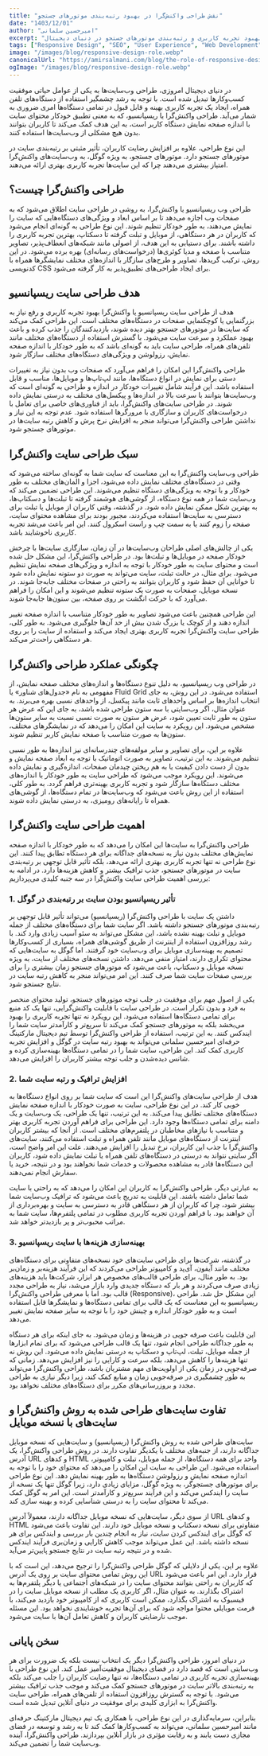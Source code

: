 ```yaml
---
title: "نقش طراحی واکنش‌گرا در بهبود رتبه‌بندی موتورهای جستجو"
date: "1403/12/01"
author: "امیرحسین سلمانی"
excerpt: "بررسی تأثیر طراحی وب واکنش‌گرا بر بهبود تجربه کاربری و رتبه‌بندی موتورهای جستجو در دنیای دیجیتال."
tags: ["Responsive Design", "SEO", "User Experience", "Web Development"]
image: "/images/blog/responsive-design-role.webp"
canonicalUrl: "https://amirsalmani.com/blog/the-role-of-responsive-design"
ogImage: "/images/blog/responsive-design-role.webp"
---
```


در دنیای دیجیتال امروزی، طراحی وب‌سایت‌ها به یکی از عوامل حیاتی موفقیت کسب‌وکارها تبدیل شده است. با توجه به رشد چشمگیر استفاده از دستگاه‌های تلفن همراه، ایجاد یک تجربه کاربری بهینه و قابل ‌قبول در تمامی دستگاه‌ها امری ضروری به شمار می‌آید. طراحی واکنش‌گرا یا ریسپانسیو، که به معنی تطبیق خودکار محتوای سایت با اندازه صفحه ‌نمایش دستگاه کاربر است، به این هدف کمک می‌کند تا کاربران بتوانند بدون هیچ مشکلی از وب‌سایت‌ها استفاده کنند. 

این نوع طراحی، علاوه بر افزایش رضایت کاربران، تأثیر مثبتی بر رتبه‌بندی سایت در موتورهای جستجو دارد. موتورهای جستجو، به ویژه گوگل، به وب‌سایت‌های واکنش‌گرا امتیاز بیشتری می‌دهند چرا که این سایت‌ها تجربه کاربری بهتری ارائه می‌دهند. 

## طراحی واکنش‌گرا چیست؟

طراحی وب ریسپانسیو یا واکنش‌گرا، به روشی در طراحی سایت اطلاق می‌شود که به صفحات وب اجازه می‌دهد تا بر اساس ابعاد و ویژگی‌های دستگاه‌هایی که سایت را نمایش می‌دهند، به طور خودکار تنظیم شوند. این نوع طراحی به گونه‌ای انجام می‌شود که کاربران در هر دستگاهی، از موبایل و تبلت گرفته تا دسکتاپ، بهترین تجربه کاربری را داشته باشند. برای دستیابی به این هدف، از اصولی مانند شبکه‌های انعطاف‌پذیر، تصاویر متناسب با صفحه و مدیا کوئری‌ها (درخواست‌های رسانه‌ای) بهره برده می‌شود. در این روش، ترکیب گریدها، تصاویر و طرح‌های سازگار با اندازه‌های مختلف نمایشگرها همراه با کدنویسی CSS برای ایجاد طراحی‌های تطبیق‌پذیر به کار گرفته می‌شود. 

## هدف طراحی سایت ریسپانسیو

هدف از طراحی سایت ریسپانسیو یا واکنش‌گرا بهبود تجربه کاربری و رفع نیاز به بزرگنمایی یا کوچکنمایی صفحات در دستگاه‌های مختلف است. این طراحی کمک می‌کند که سایت‌ها در موتورهای جستجو بهتر دیده شوند، بازدیدکنندگان را جذب کرده و باعث بهبود عملکرد و سرعت سایت می‌شود. با گسترش استفاده از دستگاه‌های مختلف مانند تلفن‌های همراه، طراحی سایت باید به گونه‌ای باشد که به طور خودکار با اندازه صفحه نمایش، رزولوشن و ویژگی‌های دستگاه‌های مختلف سازگار شود. 

طراحی واکنش‌گرا این امکان را فراهم می‌آورد که صفحات وب بدون نیاز به تغییرات دستی برای نمایش در انواع دستگاه‌ها، مانند لپ‌تاپ‌ها و موبایل‌ها، مناسب و قابل استفاده باشد. این فرآیند شامل تغییرات خودکار در اندازه و طراحی به گونه‌ای است که وب‌سایت‌ها بتوانند با سرعت بالا در اندازه‌ها و پیکسل‌های مختلف به درستی نمایش داده شوند. در طراحی سایت‌های واکنش‌گرا، باید از فناوری‌های خاصی برای تعامل با درخواست‌های کاربران و سازگاری با مرورگرها استفاده شود. عدم توجه به این نیاز و نداشتن طراحی واکنش‌گرا می‌تواند منجر به افزایش نرخ پرش و کاهش رتبه سایت‌ها در موتورهای جستجو شود.

## سبک طراحی سایت واکنش‌گرا

طراحی وب‌سایت واکنش‌گرا به این معناست که سایت شما به گونه‌ای ساخته می‌شود که وقتی در دستگاه‌های مختلف نمایش داده می‌شود، اجزا و المان‌های مختلف به طور خودکار و با توجه به ویژگی‌های دستگاه تنظیم می‌شوند. این طراحی تضمین می‌کند که وب‌سایت شما در همه نوع دستگاه، از گوشی‌های هوشمند گرفته تا تبلت‌ها و دسکتاپ‌ها، به بهترین شکل ممکن نمایش داده شود. در گذشته، وقتی کاربران از موبایل یا تبلت برای دسترسی به سایت‌ها استفاده می‌کردند، مجبور بودند برای مشاهده محتوای سایت، صفحه را زوم کنند یا به سمت چپ و راست اسکرول کنند. این امر باعث می‌شد تجربه کاربری ناخوشایند باشد.

یکی از چالش‌های اصلی طراحان وب‌سایت‌ها در آن زمان، سازگاری سایت‌ها با چرخش خودکار صفحه در موبایل‌ها و تبلت‌ها بود. در طراحی واکنش‌گرا، این مشکل حل شده است و محتوای سایت به طور خودکار با توجه به اندازه و ویژگی‌های صفحه نمایش تنظیم می‌شود. برای مثال، در حالت تبلت، سایت می‌تواند به صورت دو ستونه نمایش داده شود تا خوانایی آن حفظ شود و کاربران بتوانند به راحتی در صفحات مختلف جابه‌جا شوند. در نسخه موبایل، صفحات به صورت یک ستونه تنظیم می‌شوند و این امکان را فراهم می‌آورد که با حرکت انگشت بر روی صفحه، بین ستون‌ها جابه‌جا شوند.

این طراحی همچنین باعث می‌شود تصاویر به طور خودکار متناسب با اندازه صفحه تغییر اندازه دهند و از کوچک یا بزرگ شدن بیش از حد آن‌ها جلوگیری می‌شود. به طور کلی، طراحی سایت واکنش‌گرا تجربه کاربری بهتری ایجاد می‌کند و استفاده از سایت را بر روی هر دستگاهی راحت‌تر می‌کند.

## چگونگی عملکرد طراحی واکنش‌گرا

در طراحی وب ریسپانسیو، به دلیل تنوع دستگاه‌ها و اندازه‌های مختلف صفحه نمایش، از مفهومی به نام «جدول‌های شناور» یا Fluid Grid  استفاده می‌شود. در این روش، به جای انتخاب اندازه‌ها بر اساس واحدهای ثابت مانند پیکسل، از واحدهای نسبی بهره می‌برند. به عنوان مثال، اگر وب‌سایتی با سه ستون طراحی شده باشد، به جای این که عرض هر ستون به طور ثابت تعیین شود، عرض هر ستون به صورت نسبی نسبت به سایر ستون‌ها مشخص می‌شود. این رویکرد به سایت این امکان را می‌دهد که در نمایشگرهای مختلف، ستون‌ها به صورت متناسب با صفحه نمایش کاربر تنظیم شوند. 

علاوه بر این، برای تصاویر و سایر مولفه‌های چندرسانه‌ای نیز اندازه‌ها به طور نسبی تنظیم می‌شوند. به این ترتیب، تصاویر به صورت اتوماتیک با توجه به ابعاد صفحه نمایش و بدون از دست دادن کیفیت یا به هم ریختن چیدمان صفحات، اندازه‌گیری و نمایش داده می‌شوند. این رویکرد موجب می‌شود که طراحی سایت به طور خودکار با اندازه‌های مختلف دستگاه‌ها سازگار شود و تجربه کاربری بهینه‌تری فراهم گردد. به طور کلی، استفاده از این روش باعث می‌شود که وب‌سایت‌ها در تمام دستگاه‌ها، از گوشی‌های همراه تا رایانه‌های رومیزی، به درستی نمایش داده شوند.

## اهمیت طراحی سایت واکنش‌گرا

طراحی واکنش‌گرا به سایت‌ها این امکان را می‌دهد که به‌ طور خودکار با اندازه صفحه ‌نمایش‌های مختلف بدون نیاز به نسخه‌های جداگانه برای هر دستگاه تطابق پیدا کنند. این نوع طراحی نه تنها تجربه کاربری بهتری ارائه می‌دهد، بلکه تأثیر قابل توجهی بر رتبه‌بندی سایت در موتورهای جستجو، جذب ترافیک بیشتر و کاهش هزینه‌ها دارد. در ادامه به بررسی اهمیت طراحی سایت واکنش‌گرا در سه جنبه کلیدی می‌پردازیم:

### 1. تأثیر ریسپانسیو بودن سایت بر رتبه‌بندی در گوگل

داشتن یک سایت با طراحی واکنش‌گرا (ریسپانسیو) می‌تواند تأثیر قابل توجهی بر رتبه‌بندی موتورهای جستجو داشته باشد. اگر سایت شما برای دستگاه‌های مختلف از جمله موبایل و تبلت بهینه نشده باشد، این مشکل می‌تواند به سئو آسیب زیادی وارد کند. با رشد روزافزون استفاده از اینترنت از طریق گوشی‌های همراه، بسیاری از کسب‌وکارها تصمیم به بهینه‌سازی موبایل برای وب‌سایت خود گرفتند. اما گوگل به سایت‌هایی که محتوای تکراری دارند، امتیاز منفی می‌دهد. داشتن نسخه‌های مختلف از سایت، به ویژه نسخه موبایل و دسکتاپ، باعث می‌شود که موتورهای جستجو زمان بیشتری را برای بررسی صفحات سایت شما صرف کنند. این امر می‌تواند منجر به کاهش رتبه سایت در نتایج جستجو شود.

یکی از اصول مهم برای موفقیت در جلب توجه موتورهای جستجو، تولید محتوای منحصر به فرد و بدون تکرار است. در طراحی سایت با قابلیت واکنش‌گرایی، تنها یک کد منبع برای تمامی دستگاه‌ها استفاده می‌شود. این رویکرد نه تنها تجربه کاربری را بهبود می‌بخشد بلکه به موتورهای جستجو کمک می‌کند تا سریع‌تر و کارآمدتر سایت شما را ایندکس کنند. به این ترتیب، استفاده از طراحی واکنش‌گرا توسط تیم دیجیتال مارکتینگ حرفه‌ای امیرحسین سلمانی می‌تواند به بهبود رتبه سایت در گوگل و افزایش تجربه کاربری کمک کند. این طراحی، سایت شما را در تمامی دستگاه‌ها بهینه‌سازی کرده و شانس دیده‌شدن و جلب توجه بیشتر کاربران را افزایش می‌دهد.

### 2. افزایش ترافیک و رتبه سایت شما

هدف از طراحی سایت‌های واکنش‌گرا این است که سایت شما بر روی انواع دستگاه‌ها به خوبی کار کند. در این نوع طراحی، سایت به صورت خودکار با اندازه صفحه نمایش دستگاه‌های مختلف تطابق پیدا می‌کند. به این ترتیب، تنها یک طراحی، یک وب‌سایت و یک دامنه برای تمامی دستگاه‌ها وجود دارد. این طراحی برای فراهم آوردن تجربه کاربری بهتر و متناسب با نیازهای مخاطبان در پلتفرم‌های مختلف است. از آنجا که بیشتر کاربران اینترنت از دستگاه‌های موبایل مانند تلفن همراه و تبلت استفاده می‌کنند، سایت‌های واکنش‌گرا با جذب این کاربران، نرخ تبدیل را افزایش می‌دهند. علت این امر واضح است، اگر سایتی نتواند به درستی در دستگاه‌های تلفن همراه یا تبلت نمایش داده شود، کاربران این دستگاه‌ها قادر به مشاهده محصولات و خدمات شما نخواهند بود و در نتیجه، خرید یا سفارش انجام نمی‌دهند.

 به عبارتی دیگر، طراحی واکنش‌گرا به کاربران این امکان را می‌دهد که به راحتی با سایت شما تعامل داشته باشند. این قابلیت به تدریج باعث می‌شود که ترافیک وب‌سایت شما بیشتر شود، چرا که کاربران از هر دستگاهی قادر به دسترسی به سایت و بهره‌برداری از آن خواهند بود. با فراهم آوردن تجربه کاربری مطلوب در تمامی پلتفرم‌ها، سایت شما به مراتب محبوب‌تر و پر بازدیدتر خواهد شد.

### 3. بهینه‌سازی هزینه‌ها با سایت ریسپانسیو

در گذشته، شرکت‌ها برای طراحی سایت‌های خود نسخه‌های متفاوتی برای دستگاه‌های مختلف مانند آیفون، آی‌پد و کامپیوتر طراحی می‌کردند که این فرآیند هزینه‌بر و زمان‌بر بود. به ‌طور مثال، برای طراحی قالب‌های مخصوص هر ابزار، شرکت‌ها باید هزینه‌های زیادی صرف می‌کردند و هر بار که دستگاه جدیدی وارد بازار می‌شد، نیاز به طراحی مجدد قالب بود. اما با معرفی طراحی واکنش‌گرا (Responsive)، این مشکل حل شد. طراحی ریسپانسیو به این معناست که یک قالب برای تمامی دستگاه‌ها و نمایشگرها قابل استفاده است و به ‌طور خودکار اندازه و چینش خود را با توجه به سایز صفحه نمایش تغییر می‌دهد.

این قابلیت باعث صرفه ‌جویی در هزینه‌ها و زمان می‌شود. به ‌جای اینکه برای هر دستگاه به‌ طور جداگانه طراحی انجام شود، تنها یک قالب طراحی می‌شود که برای تمام ابزارها از جمله موبایل، تبلت، لپ‌تاپ و دسکتاپ به ‌درستی نمایش داده می‌شود. این روش نه تنها هزینه‌ها را کاهش می‌دهد، بلکه سرعت و کارایی را نیز افزایش می‌دهد. زمانی که صرفه‌جویی در زمان یکی از اولویت‌های مهم مشتریان باشد، طراحی واکنش‌گرا می‌تواند به ‌طور چشمگیری در صرفه‌جویی زمان و منابع کمک کند، زیرا دیگر نیازی به طراحی مجدد و بروزرسانی‌های مکرر برای دستگاه‌های مختلف نخواهد بود.

## تفاوت سایت‌های طراحی شده به روش واکنش‌گرا و سایت‌های با نسخه موبایل

سایت‌های طراحی شده به روش واکنش‌گرا (ریسپانسیو) و سایت‌هایی که نسخه موبایل جداگانه دارند، از جنبه‌های مختلف با یکدیگر تفاوت دارند. در روش طراحی واکنش‌گرا، یک آدرس URL و کدهای HTML واحد برای همه دستگاه‌ها، از جمله موبایل، تبلت و کامپیوتر، استفاده می‌شود. این طراحی به سایت این امکان را می‌دهد که محتوای خود را با توجه به اندازه صفحه نمایش و رزولوشن دستگاه‌ها به طور بهینه نمایش دهد. این نوع طراحی برای موتورهای جستجوگر، به ویژه گوگل، مزایای زیادی دارد، زیرا گوگل تنها یک نسخه از سایت را ایندکس می‌کند و این فرآیند سریع‌تر و کارآمدتر است. این امر به گوگل کمک می‌کند تا محتوای سایت را به درستی شناسایی کرده و بهینه‌ سازی کند.

از سوی دیگر، سایت‌هایی که نسخه موبایل جداگانه دارند، معمولاً آدرس URL و کدهای HTML متفاوتی برای نسخه دسکتاپ و نسخه موبایل خود دارند. این تفاوت باعث می‌شود که گوگل برای ایندکس کردن سایت، نیاز به انجام چندین بار بررسی و ایندکس برای هر نسخه داشته باشد. این عمل می‌تواند موجب کاهش کارایی و زمان‌بری فرآیند ایندکس شده و در نتیجه رتبه سایت در نتایج جستجو پایین‌تر می‌آید.

علاوه بر این، یکی از دلایلی که گوگل طراحی واکنش‌گرا را ترجیح می‌دهد، این است که با این روش تمامی محتوای سایت بر روی یک آدرس URL قرار دارد. این امر باعث می‌شود که کاربران به راحتی بتوانند محتوای سایت را در شبکه‌های اجتماعی یا دیگر پلتفرم‌ها به اشتراک بگذارند. به عنوان مثال، اگر کاربری یک مطلب از نسخه موبایل سایت را در فیسبوک به اشتراک بگذارد، ممکن است کاربری که از کامپیوتر خود بازدید می‌کند، با فرمت موبایلی محتوا مواجه شود که برای آن‌ها تجربه خوشایندی نخواهد بود. این مسئله موجب نارضایتی کاربران و کاهش تعامل آن‌ها با سایت می‌شود.

## سخن پایانی 

در دنیای امروز، طراحی واکنش‌گرا دیگر یک انتخاب نیست بلکه یک ضرورت برای هر وب‌سایتی است که قصد دارد در فضای دیجیتال موفقیت‌آمیز عمل کند. این نوع طراحی با بهینه‌سازی تجربه کاربری در تمامی دستگاه‌ها، نه تنها رضایت کاربران را جلب می‌کند بلکه به رتبه‌بندی بالاتر سایت در موتورهای جستجو کمک می‌کند و موجب جذب ترافیک بیشتر می‌شود. با توجه به گسترش روزافزون استفاده از تلفن‌های همراه، طراحی سایت واکنش‌گرا به ابزاری کلیدی برای موفقیت در دنیای آنلاین تبدیل شده است. 

بنابراین، سرمایه‌گذاری در این نوع طراحی، با همکاری یک تیم دیجیتال مارکتینگ حرفه‌ای مانند امیرحسین سلمانی، می‌تواند به کسب‌وکارها کمک کند تا به رشد و توسعه در فضای مجازی دست یابند و به رقابت مؤثری در بازار آنلاین بپردازند. طراحی واکنش‌گرا، آینده وب‌سایت شما را تضمین می‌کند.

